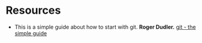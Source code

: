 # Resources
* This is a simple guide about how to start with git. **Roger Dudler.** [git - the simple guide](https://rogerdudler.github.io/git-guide/index.html)
